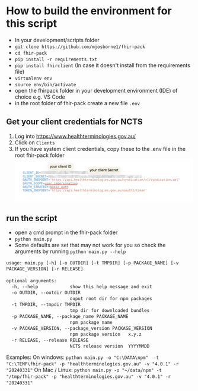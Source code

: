 # How to build the environment for this script
   *  In your development/scripts folder 
   * `git clone https://github.com/mjosborne1/fhir-pack`
   * `cd fhir-pack`
   * `pip install -r requirements.txt`
   * `pip install fhirclient`   (In case it doesn't install from the requirements file)
   * `virtualenv env`
   * `source env/bin/activate`
   * open the fhirpack folder in your development environment (IDE) of choice e.g. VS Code
   * in the root folder of fhir-pack create a new file `.env`


## Get your client credentials for NCTS
   1. Log into https://www.healthterminologies.gov.au/
   1. Click on `Clients`
   1. If you have system client credentials, copy these to the .env file in the root fhir-pack folder
   ![image](env-file.png ".env")

## run the script
   * open a cmd prompt in the fhir-pack folder
   * `python main.py`
   * Some defaults are set that may not work for you so check the arguments by running `python main.py --help`
```
usage: main.py [-h] [-o OUTDIR] [-t TMPDIR] [-p PACKAGE_NAME] [-v PACKAGE_VERSION] [-r RELEASE]

optional arguments:
  -h, --help            show this help message and exit
  -o OUTDIR, --outdir OUTDIR
                        ouput root dir for npm packages
  -t TMPDIR, --tmpdir TMPDIR
                        tmp dir for downloaded bundles
  -p PACKAGE_NAME, --package_name PACKAGE_NAME
                        npm package name
  -v PACKAGE_VERSION, --package_version PACKAGE_VERSION
                        npm package version   x.y.z
  -r RELEASE, --release RELEASE
                        NCTS release version  YYYYMMDD
```

Examples:
On windows: 
   `python main.py -o "C:\DATA\npm"  -t "C:\TEMP\fhir-pack" -p "healthterminologies.gov.au" -v "4.0.1" -r "20240331"`
On Mac / Linux:
   `python main.py -o "~/data/npm" -t "/tmp/fhir-pack" -p "healthterminologies.gov.au" -v "4.0.1" -r "20240331"`

